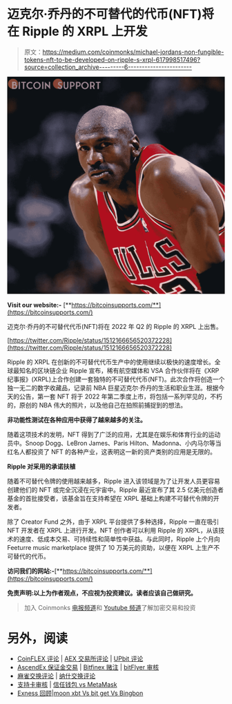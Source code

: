 # 迈克尔·乔丹的不可替代的代币(NFT)将在 Ripple 的 XRPL 上开发

> 原文：<https://medium.com/coinmonks/michael-jordans-non-fungible-tokens-nft-to-be-developed-on-ripple-s-xrpl-617998517496?source=collection_archive---------6----------------------->

![](img/d258f3a5629a442402f90c969125ad6f.png)

**Visit our website:-** [**https://bitcoinsupports.com/**](https://bitcoinsupports.com/)

迈克尔·乔丹的不可替代代币(NFT)将在 2022 年 Q2 的 Ripple 的 XRPL 上出售。

[https://twitter.com/Ripple/status/1512166656520372228](https://twitter.com/Ripple/status/1512166656520372228)

Ripple 的 XRPL 在创新的不可替代代币生产中的使用继续以极快的速度增长。全球最知名的区块链企业 Ripple 宣布，稀有航空媒体和 VSA 合作伙伴将在《XRP 纪事报》(XRPL)上合作创建一套独特的不可替代代币(NFT)。此次合作将创造一个独一无二的数字收藏品，记录前 NBA 巨星迈克尔·乔丹的生活和职业生涯。根据今天的公告，第一套 NFT 将于 2022 年第二季度上市，将包括一系列罕见的，不朽的，原创的 NBA 伟大的照片，以及他自己在拍照前捕捉到的想法。

**非功能性测试在各种应用中获得了越来越多的关注。**

随着这项技术的发明，NFT 得到了广泛的应用，尤其是在娱乐和体育行业的运动员中。Snoop Dogg、LeBron James、Paris Hilton、Madonna、小内马尔等当红名人都投资了 NFT 的各种产业，这表明这一新的资产类别的应用是无限的。

**Ripple 对采用的承诺扶植**

随着不可替代令牌的使用越来越多，Ripple 进入该领域是为了让开发人员更容易创建他们的 NFT 或完全沉浸在元宇宙中。Ripple 最近宣布了其 2.5 亿美元创造者基金的首批接受者，该基金旨在支持希望在 XRPL 基础上构建不可替代令牌的开发者。

除了 Creator Fund 之外，由于 XRPL 平台提供了多种选择，Ripple 一直在吸引 NFT 开发者在 XRPL 上进行开发。NFT 创作者可以利用 Ripple 的 XRPL，从该技术的速度、低成本交易、可持续性和简单性中获益。与此同时，Ripple 上个月向 Feeturre music marketplace 提供了 10 万美元的资助，以便在 XRPL 上生产不可替代的代币。

**访问我们的网站:-**[**https://bitcoinsupports.com/**](https://bitcoinsupports.com/)

**免责声明:以上为作者观点，不应视为投资建议。读者应该自己做研究。**

> 加入 Coinmonks [电报频道](https://t.me/coincodecap)和 [Youtube 频道](https://www.youtube.com/c/coinmonks/videos)了解加密交易和投资

# 另外，阅读

*   [CoinFLEX 评论](https://coincodecap.com/coinflex-review) | [AEX 交易所评论](https://coincodecap.com/aex-exchange-review) | [UPbit 评论](https://coincodecap.com/upbit-review)
*   [AscendEx 保证金交易](https://coincodecap.com/ascendex-margin-trading) | [Bitfinex 赌注](https://coincodecap.com/bitfinex-staking) | [bitFlyer 审核](https://coincodecap.com/bitflyer-review)
*   [麻雀交换评论](https://coincodecap.com/sparrow-exchange-review) | [纳什交换评论](https://coincodecap.com/nash-exchange-review)
*   [支持卡审核](https://coincodecap.com/uphold-card-review) | [信任钱包 vs MetaMask](https://coincodecap.com/trust-wallet-vs-metamask)
*   [Exness 回顾](https://coincodecap.com/exness-review)|[moon xbt Vs bit get Vs Bingbon](https://coincodecap.com/bingbon-vs-bitget-vs-moonxbt)